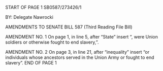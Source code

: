 START OF PAGE 1
SB0587/273426/1

BY: Delegate Nawrocki

AMENDMENTS TO SENATE BILL 587
(Third Reading File Bill)

AMENDMENT NO. 1
On page 1, in line 5, after “State” insert “, were Union soldiers or otherwise fought
to end slavery,”.

AMENDMENT NO. 2
On page 3, in line 21, after “inequality” insert “or individuals whose ancestors
served in the Union Army or fought to end slavery”.
END OF PAGE 1